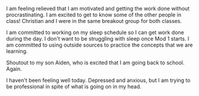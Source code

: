 I am feeling relieved that I am motivated and getting the work done without procrastinating.
I am excited to get to know some of the other people in class!  Christian and I were in the same breakout group for both classes.

I am committed to working on my sleep schedule so I can get work done during the day.  I don't want to be struggling with sleep once Mod 1 starts.
I am committed to using outside sources to practice the concepts that we are learning.

Shoutout to my son Aiden, who is excited that I am going back to school.  Again.

I haven't been feeling well today.  Depressed and anxious, but I am trying to be professional in spite of what is going on in my head.
